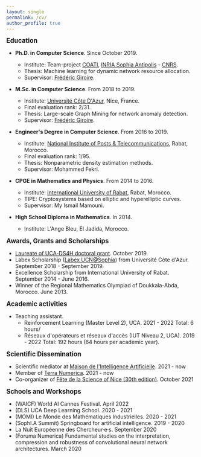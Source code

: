 ```yaml
---
layout: single
permalink: /cv/
author_profile: true 
---
```


<span style="font-size:1.2em;">**Education**</span>
* **Ph.D. in Computer Science**. Since October 2019.
  * Institute: Team-project [COATI](https://team.inria.fr/coati/), [INRIA Sophia Antipolis](https://www.inria.fr/en/inria-centre-universite-cote-azur/) - [CNRS](https://www.cnrs.fr/en). 
  * Thesis: Machine learning for dynamic network resource allocation. 
  * Supervisor: [Frédéric Giroire](http://www-sop.inria.fr/members/Frederic.Giroire/).

* **M.Sc. in Computer Science**. From 2018 to 2019.
  * Institute: [Université Côte D'Azur](https://univ-cotedazur.eu/), Nice, France.
  * Final evaluation rank: 2/31.
  * Thesis: Large-scale Graph Mining for network anomaly detection.
  * Supervisor: [Frédéric Giroire](http://www-sop.inria.fr/members/Frederic.Giroire/).

* **Engineer's Degree in Computer Science**. From 2016 to 2019.
  * Institute: [National Institute of Posts & Telecommunications](http://www.inpt.ac.ma/en), Rabat, Morocco. 
  * Final evaluation rank: 1/95.
  * Thesis: Nonparametric density estimation methods.
  * Supervisor: Mohammed Fekri.
  
* **CPGE in Mathematics and Physics**.  From 2014 to 2016.
  * Institute: [International University of Rabat](https://www.uir.ac.ma/en), Rabat, Morocco. 
  * TIPE: Cryptosystems based on elliptic and hyperelliptic curves.
  * Supervisor: My Ismail Mamouni.
  
* **High School Diploma in Mathematics**. In 2014.
  * Institute: L'Ange Bleu, El Jadida, Morocco. 
  
<span style="font-size:1.2em;">**Awards, Grants and Scholarships**</span>
* [Laureate of UCA-DS4H doctoral grant](https://ds4h.univ-cotedazur.eu/education/phd/2019-phd-fundings-laureates). October 2019.
* Labex Scholarship ([Labex UCN@Sophia](https://ds4h.univ-cotedazur.eu/about-us/labex-ucnsophia)) from Université Côte d'Azur. September 2018 - September 2019.
* Excellence Scholarship from International University of Rabat. September 2014 - June 2016.
* Winner of the Regional Mathematics Olympiad of Doukkala-Abda, Morocco. June 2013.

<span style="font-size:1.2em;">**Academic activities**</span>
* Teaching assistant.
  * Reinforcement Learning (Master Level 2), UCA. 2021 - 2022
    Total: 6 hours/
  * Réseaux d'opérateurs et réseaux d'accès (IUT Niveau 2, UCA). 2019 - 2022
    Total: 192 hours (64 hours per academic year).
    
<span style="font-size:1.2em;">**Scientific Dissemination**</span>
* Scientific mediator at [Maison de l'Intelligence Artificielle](https://maison-intelligence-artificielle.com/). 2021 - now
* Member of [Terra Numerica](http://terra-numerica.org/). 2021 - now
* Co-organizer of [Fête de la Science of Nice (30th edition)](https://csti.univ-cotedazur.fr/evenements/fete-de-la-science/festival-des-sciences-de-nice). October 2021


<span style="font-size:1.2em;">**Schools and Workshops**</span>
* (WAICF) World AI Cannes Festival. April 2022
* (DLS) UCA Deep Learning School. 2020 - 2021
* (MOMI) Le Monde des Mathématiques Industrielles. 2020 - 2021
* (SophI.A Summit) Springboard for artificial intelligence. 2019 - 2020
* La Nuit Européenne des Chercheur·e·s. September 2020
* (Foruma Numerica) Fundamental studies on the interpretation, compression and 
 robustness of convolutional neural network architectures. March 2020